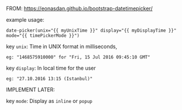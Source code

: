 FROM: https://eonasdan.github.io/bootstrap-datetimepicker/


example usage:

    date-picker(unix="{{ myUnixTime }}" display="{{ myDisplayTime }}" mode="{{ timePickerMode }}")

key `unix`: Time in UNIX format in milliseconds,

    eg: "1468575910000" for "Fri, 15 Jul 2016 09:45:10 GMT"

key `display`: In local time for the user

    eg: "27.10.2016 13:15 (Istanbul)"

IMPLEMENT LATER:

key `mode`: Display as `inline` or `popup`
